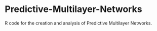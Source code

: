 # Predictive-Multilayer-Networks
R code for the creation and analysis of Predictive Multilayer Networks. 
